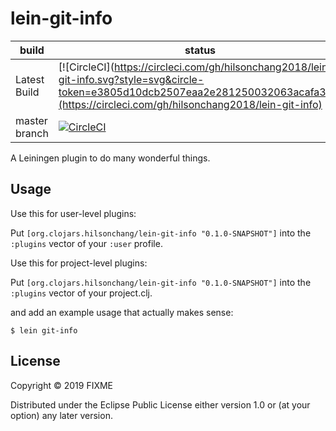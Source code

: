 # lein-git-info

build | status
----- | -----
Latest Build | [![CircleCI](https://circleci.com/gh/hilsonchang2018/lein-git-info.svg?style=svg&circle-token=e3805d10dcb2507eaa2e281250032063acafa30a](https://circleci.com/gh/hilsonchang2018/lein-git-info)
master branch | [![CircleCI](https://circleci.com/gh/hilsonchang2018/lein-git-info/tree/master.svg?style=svg&circle-token=e3805d10dcb2507eaa2e281250032063acafa30a)](https://circleci.com/gh/hilsonchang2018/lein-git-info/tree/master)

A Leiningen plugin to do many wonderful things.

## Usage

Use this for user-level plugins:

Put `[org.clojars.hilsonchang/lein-git-info "0.1.0-SNAPSHOT"]` into the `:plugins` vector of your `:user`
profile.

Use this for project-level plugins:

Put `[org.clojars.hilsonchang/lein-git-info "0.1.0-SNAPSHOT"]` into the `:plugins` vector of your project.clj.

and add an example usage that actually makes sense:

    $ lein git-info

## License

Copyright © 2019 FIXME

Distributed under the Eclipse Public License either version 1.0 or (at
your option) any later version.
